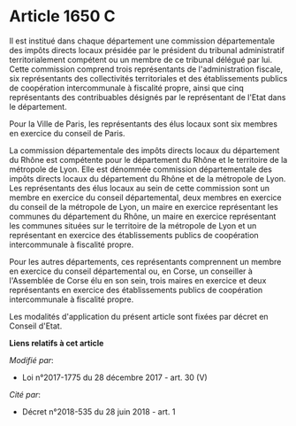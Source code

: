 # Article 1650 C

Il est institué dans chaque département une commission départementale des impôts directs locaux présidée par le président du
tribunal administratif territorialement compétent ou un membre de ce tribunal délégué par lui. Cette commission comprend
trois représentants de l'administration fiscale, six représentants des collectivités territoriales et des établissements
publics de coopération intercommunale à fiscalité propre, ainsi que cinq représentants des contribuables désignés par le
représentant de l'Etat dans le département.

Pour la Ville de Paris, les représentants des élus locaux sont six membres en exercice du conseil de Paris.

La commission départementale des impôts directs locaux du département du Rhône est compétente pour le département du Rhône et
le territoire de la métropole de Lyon. Elle est dénommée commission départementale des impôts directs locaux du département
du Rhône et de la métropole de Lyon. Les représentants des élus locaux au sein de cette commission sont un membre en exercice
du conseil départemental, deux membres en exercice du conseil de la métropole de Lyon, un maire en exercice représentant les
communes du département du Rhône, un maire en exercice représentant les communes situées sur le territoire de la métropole de
Lyon et un représentant en exercice des établissements publics de coopération intercommunale à fiscalité propre.

Pour les autres départements, ces représentants comprennent un membre en exercice du conseil départemental ou, en Corse, un
conseiller à l'Assemblée de Corse élu en son sein, trois maires en exercice et deux représentants en exercice des
établissements publics de coopération intercommunale à fiscalité propre.

Les modalités d'application du présent article sont fixées par décret en Conseil d'Etat.

**Liens relatifs à cet article**

_Modifié par_:

  - Loi n°2017-1775 du 28 décembre 2017 - art. 30 (V)

_Cité par_:

  - Décret n°2018-535 du 28 juin 2018 - art. 1
